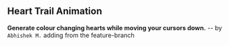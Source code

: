 ## Heart Trail Animation

**Generate colour changing hearts while moving your cursors down.**
-- by `Abhishek M.` adding from the feature-branch